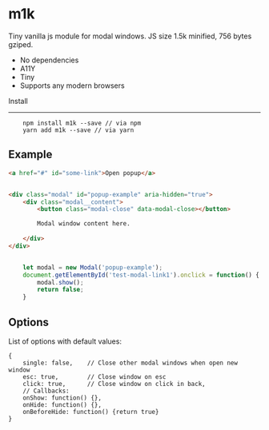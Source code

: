 m1k
============

Tiny vanilla js module for modal windows. JS size 1.5k minified, 756 bytes gziped.


* No dependencies 
* A11Y
* Tiny
* Supports any modern browsers

Install
__________

```
    npm install m1k --save // via npm
    yarn add m1k --save // via yarn
```

Example
----------


```html
<a href="#" id="some-link">Open popup</a>


<div class="modal" id="popup-example" aria-hidden="true">
    <div class="modal__content">
        <button class="modal-close" data-modal-close></button>

        Modal window content here.
        
    </div>
</div>
```

```javascript

    let modal = new Modal('popup-example');
    document.getElementById('test-modal-link1').onclick = function() {
        modal.show();
        return false;
    }

```

Options
--------

List of options with default values:
```
{
    single: false,    // Close other modal windows when open new window
    esc: true,        // Close window on esc
    click: true,      // Close window on click in back,
    // Callbacks:
    onShow: function() {}, 
    onHide: function() {},
    onBeforeHide: function() {return true}
}
```
